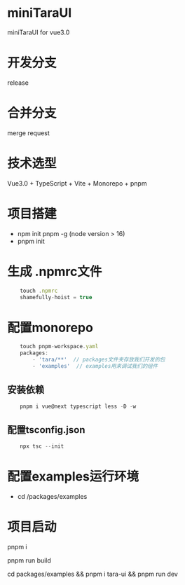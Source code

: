 # miniTaraUI
miniTaraUI for vue3.0

# 开发分支
release

# 合并分支
merge request

# 技术选型
Vue3.0 + TypeScript + Vite + Monorepo + pnpm

# 项目搭建
- npm init pnpm -g (node version > 16)
- pnpm init
# 生成 .npmrc文件
```js
    touch .npmrc
    shamefully-hoist = true
```
# 配置monorepo
```js
    touch pnpm-workspace.yaml
    packages:
        - 'tara/**'  // packages文件夹存放我们开发的包
        - 'examples'  // examples用来调试我们的组件
```

## 安装依赖
```js
    pnpm i vue@next typescript less -D -w
```

## 配置tsconfig.json
```js
    npx tsc --init
```

# 配置examples运行环境
- cd /packages/examples

# 项目启动
pnpm i

pnpm run build

cd packages/examples && pnpm i tara-ui && pnpm run dev










